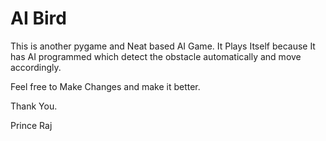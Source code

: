 # AI Bird

This is another pygame and Neat based AI Game. 
It Plays Itself because It has AI programmed which detect the obstacle automatically and move accordingly.

Feel free to Make Changes and make it better.

Thank You.

Prince Raj